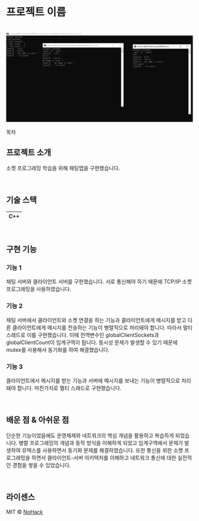 # 프로젝트 이름

<p align="center">
  <br>
  <img src="./images/main.png">
  <br>
</p>

목차

## 프로젝트 소개

<p align="justify">
소켓 프로그래밍 학습을 위해 채팅앱을 구현했습니다.
</p>


<br>

## 기술 스택

| C++ | 
| :--------: | 

<br>

## 구현 기능

### 기능 1
채팅 서버와 클라이언트 서버를 구현했습니다. 서로 통신해야 하기 때문에 TCP/IP 소켓 프로그래밍을 사용하였습니다.
### 기능 2
채팅 서버에서 클라이언트와 소켓 연결을 하는 기능과 클라이언트에게 메시지를 받고 다른 클라이언트에게 메시지를 전송하는 기능이 병렬적으로 처리돼야 합니다. 따라서 멀티 스레드로 이를 구현했습니다. 이때 전역변수인 globalClientSockets과 globalClientCount이 임계구역이 됩니다. 동시성 문제가 발생할 수 있기 때문에 mutex를 사용해서 동기화를 하여 해결했습니다.
### 기능 3
클라이언트에서 메시지를 받는 기능과 서버에 메시지를 보내는 기능이 병렬적으로 처리돼야 합니다. 마찬가지로 멀티 스래드로 구현했습니다.

<br>

## 배운 점 & 아쉬운 점
 단순한 기능이었음에도 운영체제와 네트워크의 핵심 개념을 활용하고 복습하게 되었습니다. 병렬 프로그래밍의 개념과 동작 방식을 이해하게 되었고 임계구역에서 문제가 발생하여 뮤텍스를 사용하면서 동기화 문제를 해결하였습니다. 또한 통신을 위한 소켓 프로그래밍을 하면서 클라이언트-서버 아키텍처를 이해하고 네트워크 통신에 대한 실전적인 경험을 쌓을 수 있었습니다.

<p align="justify">

</p>

<br>

## 라이센스

MIT &copy; [NoHack](mailto:lbjp114@gmail.com)

<!-- Stack Icon Refernces -->

[js]: /images/stack/javascript.svg
[ts]: /images/stack/typescript.svg
[react]: /images/stack/react.svg
[node]: /images/stack/node.svg